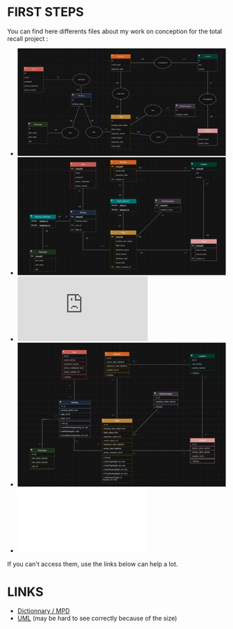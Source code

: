 # FIRST STEPS

You can find here differents files about my work on conception for the total recall project : 
- ![MCD](./MCD.png)
- ![MLD](./MLD.png)
- ![MPD and data dictionnary](https://raw.githack.com/2024-avril-devops-alt-dist/nicow-total-recall-project/main/MPD_dictionnary.html)
- ![Class Diagram](./Class_Diagram.png)
- ![SQL](./db.sql)

If you can't access them, use the links below can help a lot.

# LINKS

- [Dictionnary / MPD](https://docs.google.com/spreadsheets/d/1P7VuC5tU57I0yT8wnqwRSdMj5GCcc4rt_mBVD0b08hg/edit?usp=sharing)
- [UML](https://drive.google.com/file/d/1ltGjXupSwFz5HJiRpev0LIibiMEKLNyt/view?usp=sharing) (may be hard to see correctly because of the size)
